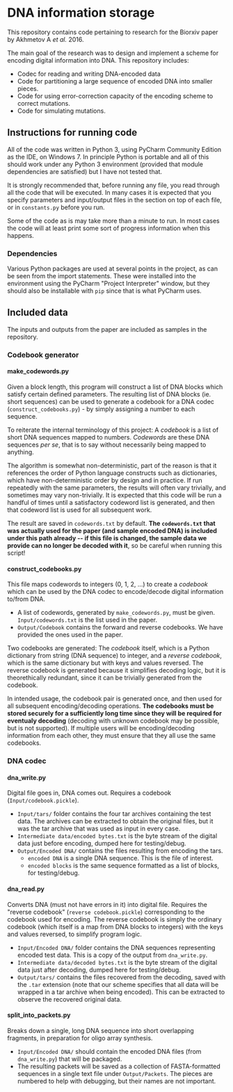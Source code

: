 # DNA information storage

This repository contains code pertaining to research for the Biorxiv paper by Akhmetov A *et al.* 2016.

The main goal of the research was to design and implement a scheme for encoding digital information into DNA. This repository includes:

* Codec for reading and writing DNA-encoded data
* Code for partitioning a large sequence of encoded DNA into smaller pieces.
* Code for using error-correction capacity of the encoding scheme to correct mutations.
* Code for simulating mutations.

## Instructions for running code
All of the code was written in Python 3, using PyCharm Community Edition as the IDE, on Windows 7. In principle Python is portable and all of this should work under any Python 3 environment (provided that module dependencies are satisfied) but I have not tested that.

It is strongly recommended that, before running any file, you read through all the code that will be executed. In many cases it is expected that you specify parameters and input/output files in the section on top of each file, or in `constants.py` before you run.

Some of the code as is may take more than a minute to run. In most cases the code will at least print some sort of progress information when this happens.

### Dependencies
Various Python packages are used at several points in the project, as can be seen from the import statements. These were installed into the environment using the PyCharm "Project Interpreter" window, but they should also be installable with `pip` since that is what PyCharm uses.

## Included data
The inputs and outputs from the paper are included as samples in the repository.

### Codebook generator
#### make_codewords.py
Given a block length, this program will construct a list of DNA blocks which satisfy certain defined parameters. The resulting list of DNA blocks (ie. short sequences) can be used to generate a codebook for a DNA codec (`construct_codebooks.py`) - by simply assigning a number to each sequence.

To reiterate the internal terminology of this project: A *codebook* is a list of short DNA sequences mapped to numbers. *Codewords* are these DNA sequences *per se*, that is to say without necessarily being mapped to anything.

The algorithm is somewhat non-deterministic, part of the reason is that it references the order of Python language constructs such as dictionaries, which have non-deterministic order by design and in practice. If run repeatedly with the same parameters, the results will often vary trivially, and sometimes may vary non-trivially. It is expected that this code will be run a handful of times until a satisfactory codeword list is generated, and then that codeword list is used for all subsequent work.

The result are saved in `codewords.txt` by default. **The `codewords.txt` that was actually used for the paper (and sample encoded DNA) is included under this path already -- if this file is changed, the sample data we provide can no longer be decoded with it**, so be careful when running this script!

#### construct_codebooks.py
This file maps codewords to integers (0, 1, 2, ...) to create a *codebook* which can be used by the DNA codec to encode/decode digital information to/from DNA.

* A list of codewords, generated by `make_codewords.py`, must be given. `Input/codewords.txt` is the list used in the paper.
* `Output/Codebook` contains the forward and reverse codebooks. We have provided the ones used in the paper.

Two codebooks are generated: The *codebook* itself, which is a Python dictionary from string (DNA sequence) to integer, and a *reverse codebook*, which is the same dictionary but with keys and values reversed. The reverse codebook is generated because it simplifies decoding logic, but it is theorethically redundant, since it can be trivially generated from the codebook.

In intended usage, the codebook pair is generated once, and then used for all subsequent encoding/decoding operations. **The codebooks must be stored securely for a sufficiently long time since they will be required for eventualy decoding** (decoding with unknown codebook may be possible, but is not supported). If multiple users will be encoding/decoding information from each other, they must ensure that they all use the same codebooks.

### DNA codec
#### dna_write.py
Digital file goes in, DNA comes out. Requires a codebook (`Input/codebook.pickle`).

* `Input/tars/` folder contains the four tar archives containing the test data. The archives can be extracted to obtain the original files, but it was the tar archive that was used as input in every case.
* `Intermediate data/encoded bytes.txt` is the byte stream of the digital data just before encoding, dumped here for testing/debug.
* `Output/Encoded DNA/` contains the files resulting from encoding the tars.
  * `encoded DNA` is a single DNA sequence. This is the file of interest.
  * `encoded blocks` is the same sequence formatted as a list of blocks, for testing/debug.

#### dna_read.py
Converts DNA (must not have errors in it) into digital file. Requires the "reverse codebook" (`reverse codebook.pickle`) corresponding to the codebook used for encoding. The reverse codebook is simply the ordinary codebook (which itself is a map from DNA blocks to integers) with the keys and values reversed, to simplify program logic.

* `Input/Encoded DNA/` folder contains the DNA sequences representing encoded test data. This is a copy of the output from `dna_write.py`.
* `Intermediate data/decoded bytes.txt` is the byte stream of the digital data just after decoding, dumped here for testing/debug.
* `Output/tars/` contains the files recovered from the decoding, saved with the `.tar` extension (note that our scheme specifies that all data will be wrapped in a tar archive when being encoded). This can be extracted to observe the recovered original data.

#### split_into_packets.py
Breaks down a single, long DNA sequence into short overlapping fragments, in preparation for oligo array synthesis.

* `Input/Encoded DNA/` should contain the encoded DNA files (from `dna_write.py`) that will be packaged.
* The resulting packets will be saved as a collection of FASTA-formatted sequences in a single text file under `Output/Packets`. The pieces are numbered to help with debugging, but their names are not important.
